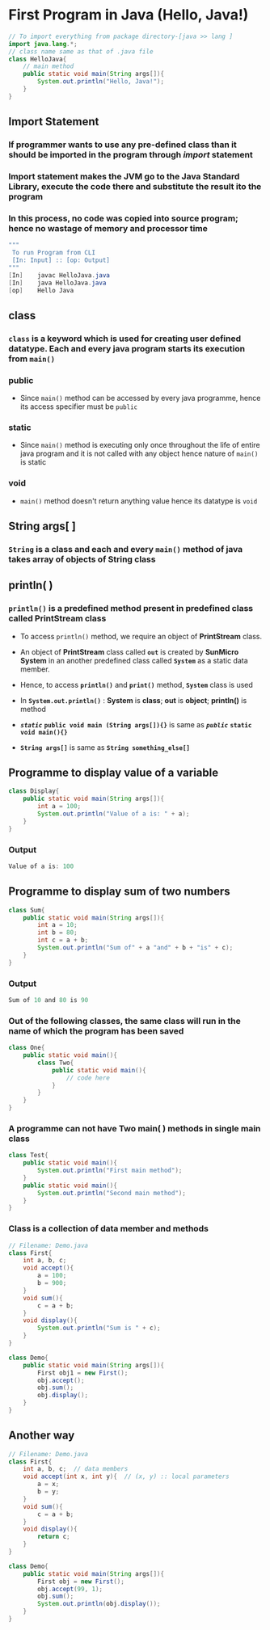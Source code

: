 # First Program in Java (Hello, Java!)

```java
// To import everything from package directory-[java >> lang ]
import java.lang.*;  
// class name same as that of .java file
class HelloJava{  
    // main method
    public static void main(String args[]){
        System.out.println("Hello, Java!");
    }
}
```

## Import Statement

### If programmer wants to use any pre-defined class than it should be imported in the program through *import* statement

### Import statement makes the JVM go to the Java Standard Library, execute the code there and substitute the result ito the program

### In this process, no code was copied into source program; hence no wastage of memory and processor time

```powershell
"""
 To run Program from CLI
 [In: Input] :: [op: Output]
"""
[In]    javac HelloJava.java
[In]    java HelloJava.java
[op]    Hello Java
```

## class

### `class` is a keyword which is used for creating user defined datatype. Each and every java program starts its execution from `main()`

### public

+ Since `main()` method can be accessed by every java programme, hence its access specifier must be `public`

### static

+ Since `main()` method is executing only once throughout the life of entire java program and it is not called with any object hence nature of `main()` is static

### void

+ `main()` method doesn't return anything value hence its datatype is `void`

## String args[ ]

### `String` is a class and each and every `main()` method of java takes **array of objects of String class**

## println( )

### `println()` is a predefined method present in predefined class called **PrintStream** class

+ To access `println()` method, we require an object of **PrintStream** class.

+ An object of **PrintStream** class called **`out`** is created by **SunMicro System** in an another predefined class called **`System`** as a static data member.

+ Hence, to access **`println()`** and **`print()`** method, **`System`** class is used

+ In **`System.out.println()`** : **System** is **class**; **out** is **object**; **println()** is method

+ **_`static`_** **`public void main (String args[]){}`** is same as **_`public`_** **`static void main(){}`**

+ **`String args[]`** is same as **`String something_else[]`**


## Programme to display value of a variable

```java
class Display{
    public static void main(String args[]){
        int a = 100;
        System.out.println("Value of a is: " + a);
    }
}
```

### Output

```powershell
Value of a is: 100
```

## Programme to display sum of two numbers

```java
class Sum{
    public static void main(String args[]){
        int a = 10;
        int b = 80;
        int c = a + b;
        System.out.println("Sum of" + a "and" + b + "is" + c);
    }
}
```

### Output

```powershell
Sum of 10 and 80 is 90
```

### Out of the following classes, the same class will run in the name of which the program has been saved

```java
class One{
    public static void main(){
        class Two{
            public static void main(){
                // code here
            }
        }
    }
}
```

### A programme can not have Two main( ) methods in single main class

```java
class Test{
    public static void main(){
        System.out.println("First main method");
    }
    public static void main(){
        System.out.println("Second main method");
    }
}
```

### Class is a collection of data member and methods

```java
// Filename: Demo.java
class First{
    int a, b, c;
    void accept(){
        a = 100;
        b = 900;
    }
    void sum(){
        c = a + b;
    }
    void display(){
        System.out.println("Sum is " + c);
    }
}

class Demo{
    public static void main(String args[]){
        First obj1 = new First();
        obj.accept();
        obj.sum();
        obj.display();
    }
}

```

## Another way

```java
// Filename: Demo.java
class First{
    int a, b, c;  // data members
    void accept(int x, int y){  // (x, y) :: local parameters
        a = x;
        b = y;
    }
    void sum(){
        c = a + b;
    }
    void display(){
        return c;
    }
}

class Demo{
    public static void main(String args[]){
        First obj = new First();
        obj.accept(99, 1);
        obj.sum();
        System.out.println(obj.display());
    }
}

```

